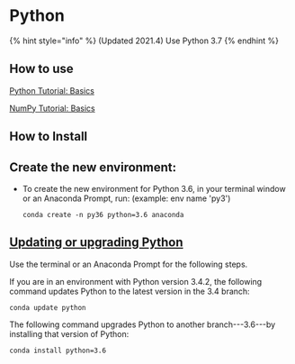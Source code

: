 # Python

{% hint style="info" %}
\(Updated 2021.4\)  Use Python 3.7
{% endhint %}

## How to use

[Python Tutorial: Basics](tutorial-python.md#python-tutorial-basics)

[NumPy Tutorial: Basics](../dl-library-tools/numpy.md#tutorial-numpy-basics)

## How to Install



## Create the new environment:

* To create the new environment for Python 3.6, in your terminal window or an Anaconda Prompt, run: \(example: env name 'py3'\)

  ```text
  conda create -n py36 python=3.6 anaconda
  ```

## [Updating or upgrading Python](https://docs.conda.io/projects/conda/en/latest/user-guide/tasks/manage-python.html#id4)

Use the terminal or an Anaconda Prompt for the following steps.

If you are in an environment with Python version 3.4.2, the following command updates Python to the latest version in the 3.4 branch:

```text
conda update python
```

The following command upgrades Python to another branch---3.6---by installing that version of Python:

```text
conda install python=3.6
```

